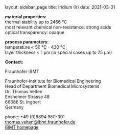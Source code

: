 layout: sidebar_page
title: Iridium (Ir)
date: 2021-03-31

__material properties:__ 	
thermal stability up to	2466 °C  
most relevant chemical non-resistance:	strong acids  
optical transparency:	opaque
	
__process parameters:__	  
temperature	< 50 °C - 430 °C  	
layer thickness	< 1 µm (in special cases up to 25 µm)
<!--break-->
__Contact:__


Fraunhofer IBMT

Fraunhofer-Institute for Biomedical Engineering   
Head of Department Biomedical Microsystems   
Dr. Thomas Velten    
Ensheimer Strasse 48   
66386 St. Ingbert   
Germany   

phone: +49 (0)6894 980-301   
thomas.velten@ibmt.fraunhofer.de  
[IBMT homepage](http://www.ibmt.fraunhofer.de/fhg/ibmt_en/biomedical_engineering/biomedical_microsystems/microsensors_microfluidics/index.jsp)